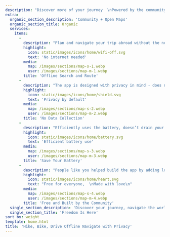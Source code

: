 ```yaml
---
description: "Discover more of your journey  \nPowered by the community\n"
extra:
  organic_section_description: 'Community + Open Maps'
  organic_section_title: Organic
  services:
    items:
      - 
        description: "Plan and navigate your trip abroad without the need for mobile data, and search waypoints while on a distant hike.\n"
        highlight:
          icon: static/images/icons/home/wifi-off.svg
          text: 'No internet needed'
        media:
          map: /images/sections/map-s-1.webp
          user: /images/sections/map-m-1.webp
        title: 'Offline Search and Route'
      - 
        description: "The app is designed with privacy in mind - does not identify people, does not track you, and does not collect any information.\n"
        highlight:
          icon: static/images/icons/home/shield.svg
          text: 'Privacy by default'
        media:
          map: /images/sections/map-s-2.webp
          user: /images/sections/map-m-2.webp
        title: 'No Data Collection'
      - 
        description: "Efficiently uses the battery, doesn’t drain your battery like other navigation apps.\n"
        highlight:
          icon: static/images/icons/home/battery.svg
          text: 'Efficient battery use'
        media:
          map: /images/sections/map-s-3.webp
          user: /images/sections/map-m-3.webp
        title: 'Save Your Battery'
      - 
        description: "People like you helped build the app by adding locations to <span class=\"text-icon\"><svg viewBox=\"0 0 19 19\"><use href=\"#icon-open-street-map\"></use></svg> [OpenStreetMap](https://openstreetmap.org)</span>, giving feedback on features, and contributing code on Codeberg in the open-source community.\n"
        highlight:
          icon: static/images/icons/home/heart.svg
          text: "Free for everyone,  \nMade with love\n"
        media:
          map: /images/sections/map-s-4.webp
          user: /images/sections/map-m-4.webp
        title: 'Free and Built by the Community'
  single_section_description: 'Discover your journey, navigate the world with privacy and community at the forefront.'
  single_section_title: 'Freedom Is Here'
sort_by: weight
template: home.html
title: 'Hike, Bike, Drive Offline Navigate with Privacy'
---
```



